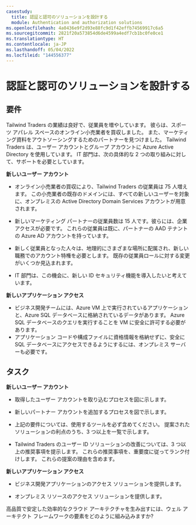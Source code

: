 ```yaml
---
casestudy:
  title: 認証と認可のソリューションを設計する
  module: Authentication and authorization solutions
ms.openlocfilehash: 4a0436e9f2d93e88fc9d1f42effb74569917c6a5
ms.sourcegitcommit: 2821f20a573854d6de4599a4edf7cb1bc0fe0ce1
ms.translationtype: HT
ms.contentlocale: ja-JP
ms.lasthandoff: 05/04/2022
ms.locfileid: "144556377"
---
```

# <a name="design-authentication-and-authorization-solutions"></a>認証と認可のソリューションを設計する

## <a name="requirements"></a>要件

Tailwind Traders の業績は良好で、従業員を増やしています。 彼らは、スポーツ アパレル スペースのオンライン小売業者を買収しました。 また、マーケティング資料をアウトソーシングするためのパートナーを見つけました。 Tailwind Traders は、ユーザー アカウントとグループ アカウントに Azure Active Directory を使用しています。 IT 部門は、次の具体的な 2 つの取り組みに対して、サポートを必要としています。 

**新しいユーザー アカウント**

  * オンライン小売業者の買収により、Tailwind Traders の従業員は 75 人増えます。 この小売業者の既存のドメインには、すべての新しいユーザーを対象に、オンプレミスの Active Directory Domain Services アカウントが用意されます。

  * 新しいマーケティング パートナーの従業員数は 15 人です。彼らには、企業アクセスが必要です。 これらの従業員は既に、パートナーの AAD テナントの Azure AD アカウントを持っています。 

  * 新しく従業員となった人々は、地理的にさまざまな場所に配属され、新しい職務でのアカウント特権を必要とします。 既存の従業員ロールに対する変更がいくつか見込まれます。 

  * IT 部門は、この機会に、新しい ID セキュリティ機能を導入したいと考えています。 

**新しいアプリケーション アクセス**

  * ビジネス開発チームには、Azure VM 上で実行されているアプリケーションと、Azure SQL データベースに格納されているデータがあります。 Azure SQL データベースのクエリを実行することを VM に安全に許可する必要があります。 
  * アプリケーション コードや構成ファイルに資格情報を格納せずに、安全に SQL データベースにアクセスできるようにするには、オンプレミス サーバーも必要です。

## <a name="tasks"></a>タスク

**新しいユーザー アカウント**

  * 取得したユーザー アカウントを取り込むプロセスを図に示します。

  * 新しいパートナー アカウントを追加するプロセスを図で示します。 

  * 上記の要件については、使用するツールを必ず含めてください。 提案されたソリューションの利点のうち、3 つ以上を一覧で示します。 

* Tailwind Traders のユーザー ID ソリューションの改善については、3 つ以上の推奨事項を提示します。 これらの推奨事項を、重要度に従ってランク付けします。 これらの提案の理由を含めます。 

**新しいアプリケーション アクセス**

  * ビジネス開発アプリケーションのアクセス ソリューションを提供します。

  * オンプレミス リソースのアクセス ソリューションを提供します。

高品質で安定した効率的なクラウド アーキテクチャを生み出すには、ウェル アーキテクト フレームワークの要素をどのように組み込みますか?
